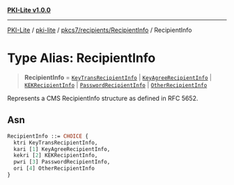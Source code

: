 [**PKI-Lite v1.0.0**](../../../../../README.md)

---

[PKI-Lite](../../../../../README.md) / [pki-lite](../../../../README.md) / [pkcs7/recipients/RecipientInfo](../README.md) / RecipientInfo

# Type Alias: RecipientInfo

> **RecipientInfo** = [`KeyTransRecipientInfo`](../../KeyTransRecipientInfo/classes/KeyTransRecipientInfo.md) \| [`KeyAgreeRecipientInfo`](../../KeyAgreeRecipientInfo/classes/KeyAgreeRecipientInfo.md) \| [`KEKRecipientInfo`](../../KEKRecipientInfo/classes/KEKRecipientInfo.md) \| [`PasswordRecipientInfo`](../../PasswordRecipientInfo/classes/PasswordRecipientInfo.md) \| [`OtherRecipientInfo`](../../OtherRecipientInfo/classes/OtherRecipientInfo.md)

Represents a CMS RecipientInfo structure as defined in RFC 5652.

## Asn

```asn
RecipientInfo ::= CHOICE {
  ktri KeyTransRecipientInfo,
  kari [1] KeyAgreeRecipientInfo,
  kekri [2] KEKRecipientInfo,
  pwri [3] PasswordRecipientInfo,
  ori [4] OtherRecipientInfo
}
```
